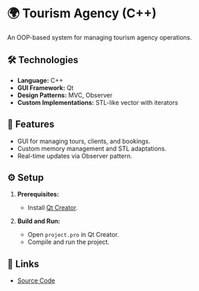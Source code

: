 # 🌍 Tourism Agency (C++)

An OOP-based system for managing tourism agency operations.

## 🛠️ Technologies

- **Language:** C++
- **GUI Framework:** Qt
- **Design Patterns:** MVC, Observer
- **Custom Implementations:** STL-like vector with iterators

## 🚀 Features

- GUI for managing tours, clients, and bookings.
- Custom memory management and STL adaptations.
- Real-time updates via Observer pattern.

## ⚙️ Setup

1. **Prerequisites:**

   - Install [Qt Creator](https://www.qt.io/download).

2. **Build and Run:**
   - Open `project.pro` in Qt Creator.
   - Compile and run the project.

## 🔗 Links

- [Source Code](https://github.com/TeodorVitelaru/University-Projects/tree/main/Tourism%20Agency)
